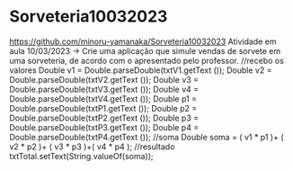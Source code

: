 # Sorveteria10032023 
https://github.com/minoru-yamanaka/Sorveteria10032023
Atividade em aula 10/03/2023 -> Crie uma aplicação que simule vendas de sorvete em uma sorveteria, de acordo com o apresentado pelo professor.
//recebo os valores
	Double v1  = Double.parseDouble(txtV1.getText ());
	Double v2  = Double.parseDouble(txtV2.getText ());
	Double v3  = Double.parseDouble(txtV3.getText ());
	Double v4  = Double.parseDouble(txtV4.getText ());
	Double p1  = Double.parseDouble(txtP1.getText ());
	Double p2  = Double.parseDouble(txtP2.getText ());
	Double p3  = Double.parseDouble(txtP3.getText ());
	Double p4  = Double.parseDouble(txtP4.getText ());
//soma
	Double soma = ( v1 * p1 )+ ( v2 * p2 )+ ( v3 * p3 )+( v4 * p4 );
//resultado 
	txtTotal.setText(String.valueOf(soma));
